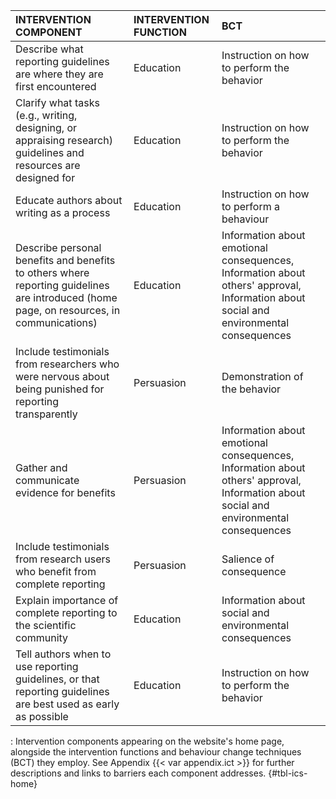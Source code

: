 | **INTERVENTION COMPONENT**                                                                                                     | **INTERVENTION FUNCTION** | **BCT**                                    |
|:--------------------------------|:-----------------|:--------------------|
| Describe what reporting guidelines are where they are first encountered                                                                  | Education             | Instruction on how to perform the behavior                                                                                            |
| Clarify what tasks (e.g., writing, designing, or appraising research) guidelines and resources are designed for                          | Education             | Instruction on how to perform the behavior                                                                                            |
| Educate authors about writing as a process                                                                                               | Education             | Instruction on how to perform a behaviour                                                                                             |
| Describe personal benefits and benefits to others where reporting guidelines are introduced (home page, on resources, in communications) | Education             | Information about emotional consequences, Information about others' approval, Information about social and environmental consequences |
| Include testimonials from researchers who were nervous about being punished for reporting transparently                                  | Persuasion            | Demonstration of the behavior                                                                                                         |
| Gather and communicate evidence for benefits                                                                                             | Persuasion            | Information about emotional consequences, Information about others' approval, Information about social and environmental consequences |
| Include testimonials from research users who benefit from complete reporting                                                             | Persuasion            | Salience of consequence                                                                                                               |
| Explain importance of complete reporting to the scientific community                                                                     | Education             | Information about social and environmental consequences                                                                               |
| Tell authors when to use reporting guidelines, or that reporting guidelines are best used as early as possible                           | Education             | Instruction on how to perform the behavior                                                                                            |

: Intervention components appearing on the website's home page, alongside the intervention functions and behaviour change techniques (BCT) they employ. See Appendix {{< var appendix.ict >}} for further descriptions and links to barriers each component addresses. {#tbl-ics-home}

<!--
9 (9)
-->